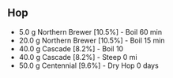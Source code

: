 ## Hop
* 5.0 g	Northern Brewer [10.5%] - Boil 60 min  
* 20.0 g	Northern Brewer [10.5%] - Boil 15 min  
* 40.0 g	Cascade [8.2%] - Boil 10  
* 40.0 g	Cascade [8.2%] - Steep 0 mi  
* 50.0 g	Centennial [9.6%] - Dry Hop 0 days
